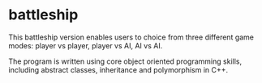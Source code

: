 # battleship

This battleship version enables users to choice from three different game modes: player vs player, player vs AI, AI vs AI.

The program is written using core object oriented programming skills, including abstract classes, inheritance and polymorphism in C++.
